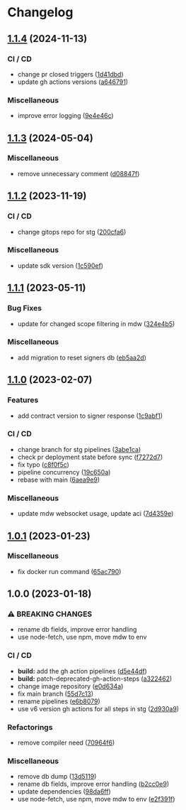 # Changelog

## [1.1.4](https://github.com/aeternity/ga-multisig-backend/compare/v1.1.3...v1.1.4) (2024-11-13)


### CI / CD

* change pr closed triggers ([1d41dbd](https://github.com/aeternity/ga-multisig-backend/commit/1d41dbd4c0a4972bcadbb98564ef763c1e7dac51))
* update gh actions versions ([a646791](https://github.com/aeternity/ga-multisig-backend/commit/a64679194fa267cdb5b54a0796af2503261c4674))


### Miscellaneous

* improve error logging ([9e4e46c](https://github.com/aeternity/ga-multisig-backend/commit/9e4e46c535fc948c3ba0ee1c87264042826cf020))

## [1.1.3](https://github.com/aeternity/ga-multisig-backend/compare/v1.1.2...v1.1.3) (2024-05-04)


### Miscellaneous

* remove unnecessary comment ([d08847f](https://github.com/aeternity/ga-multisig-backend/commit/d08847f4fff115c84f433a0b0b83c0d0e1850eaa))

## [1.1.2](https://github.com/aeternity/ga-multisig-backend/compare/v1.1.1...v1.1.2) (2023-11-19)


### CI / CD

* change gitops repo for stg ([200cfa6](https://github.com/aeternity/ga-multisig-backend/commit/200cfa6dd5f913b5d1dd371e25a518cdba16cbe0))


### Miscellaneous

* update sdk version ([1c590ef](https://github.com/aeternity/ga-multisig-backend/commit/1c590ef2ccea39474635b61bab8d00c98b1a8d2a))

## [1.1.1](https://github.com/aeternity/ga-multisig-backend/compare/v1.1.0...v1.1.1) (2023-05-11)


### Bug Fixes

* update for changed scope filtering in mdw ([324e4b5](https://github.com/aeternity/ga-multisig-backend/commit/324e4b5dd0a9c9c0434b5f4295047b0ff4031d4e))


### Miscellaneous

* add migration to reset signers db ([eb5aa2d](https://github.com/aeternity/ga-multisig-backend/commit/eb5aa2d4998e360cfd9e5d6ca83a6a0e7b6c079d))

## [1.1.0](https://github.com/aeternity/ga-multisig-backend/compare/v1.0.1...v1.1.0) (2023-02-07)


### Features

* add contract version to signer response ([1c9abf1](https://github.com/aeternity/ga-multisig-backend/commit/1c9abf18675bc5cccf0572e614287ecadc0bf258))


### CI / CD

* change branch for stg pipelines ([3abe1ca](https://github.com/aeternity/ga-multisig-backend/commit/3abe1ca53ad4b3d05be112c77fcc0c556300b8c7))
* check pr deployment state before sync ([f7272d7](https://github.com/aeternity/ga-multisig-backend/commit/f7272d75eb828228e3aad7567c5f1029ba938173))
* fix typo ([c8f0f5c](https://github.com/aeternity/ga-multisig-backend/commit/c8f0f5c20f5a4bc6dce5923ead2c72d2ab72aa8e))
* pipeline concurrency ([19c650a](https://github.com/aeternity/ga-multisig-backend/commit/19c650a951fb12d981f52d6199035ca994649798))
* rebase with main ([6aea9e9](https://github.com/aeternity/ga-multisig-backend/commit/6aea9e998d461d3fc14e4350d97ca05124f5cc5a))


### Miscellaneous

* update mdw websocket usage, update aci ([7d4359e](https://github.com/aeternity/ga-multisig-backend/commit/7d4359e9f4baef65d80aeeff696ea86791215231))

## [1.0.1](https://github.com/aeternity/ga-multisig-backend/compare/v1.0.0...v1.0.1) (2023-01-23)


### Miscellaneous

* fix docker run command ([65ac790](https://github.com/aeternity/ga-multisig-backend/commit/65ac790961b87c54375611a6e91b3ddbc04f1bc3))

## 1.0.0 (2023-01-18)


### ⚠ BREAKING CHANGES

* rename db fields, improve error handling
* use node-fetch, use npm, move mdw to env

### CI / CD

* **build:** add the gh action pipelines ([d5e44df](https://github.com/aeternity/ga-multisig-backend/commit/d5e44dfa46cd961bef02c5782863f5d0ca6cbc61))
* **build:** patch-deprecated-gh-action-steps ([a322462](https://github.com/aeternity/ga-multisig-backend/commit/a32246237724d5cde666738bb2c16670c08ce4ec))
* change image repository ([e0d634a](https://github.com/aeternity/ga-multisig-backend/commit/e0d634ab36bf3a70b3686e4df26db00843ab5721))
* fix main branch ([55d7c13](https://github.com/aeternity/ga-multisig-backend/commit/55d7c138f1febdb62c505984b185cba55ff7c25a))
* rename pipelines ([e6b8079](https://github.com/aeternity/ga-multisig-backend/commit/e6b807962115840d0c6f8b67469423052bbc811e))
* use v6 version gh actions for all steps in stg ([2d930a9](https://github.com/aeternity/ga-multisig-backend/commit/2d930a9b4b6744c1108788c71ce8e9d900510889))


### Refactorings

* remove compiler need ([70964f6](https://github.com/aeternity/ga-multisig-backend/commit/70964f67d6e24f1dd77bd0eb57e6e1b2f8092562))


### Miscellaneous

* remove db dump ([13d5119](https://github.com/aeternity/ga-multisig-backend/commit/13d511913e0a0e89bf68b1b4f00025908d291a70))
* rename db fields, improve error handling ([b2cc0e9](https://github.com/aeternity/ga-multisig-backend/commit/b2cc0e9455dd1db8cd54caef26defa09e6212fff))
* update dependencies ([98da6ff](https://github.com/aeternity/ga-multisig-backend/commit/98da6ff999b2ad72085b974a05fd2deb04cfac4a))
* use node-fetch, use npm, move mdw to env ([e2f391f](https://github.com/aeternity/ga-multisig-backend/commit/e2f391f2c2a8ce0882325be0dff619f8d065541f))
